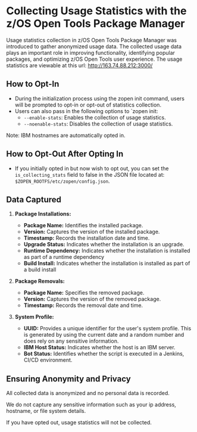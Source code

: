 # Collecting Usage Statistics with the z/OS Open Tools Package Manager

Usage statistics collection in z/OS Open Tools Package Manager was introduced to gather anonymized usage data. 
The collected usage data plays an important role in improving functionality, identifying popular packages, and optimizing z/OS Open Tools user experience.
The usage statistics are viewable at this url: http://163.74.88.212:3000/

## How to Opt-In

* During the initialization process using the zopen init command, users will be prompted to opt-in or opt-out of statistics collection.
* Users can also pass in the following options to `zopen init:
  * `--enable-stats`: Enables the collection of usage statistics.
  * `--noenable-stats`: Disables the collection of usage statistics.

Note: IBM hostnames are automatically opted in.

## How to Opt-Out After Opting In
* If you initially opted in but now wish to opt out, you can set the `is_collecting_stats` field to false in the JSON file located at: `$ZOPEN_ROOTFS/etc/zopen/config.json`.

## Data Captured
1. **Package Installations:**
   - **Package Name:** Identifies the installed package.
   - **Version:** Captures the version of the installed package.
   - **Timestamp:** Records the installation date and time.
   - **Upgrade Status:** Indicates whether the installation is an upgrade.
   - **Runtime Dependency:** Indicates whether the installation is installed as part of a runtime dependency
   - **Build Install:** Indicates whether the installation is installed as part of a build install

2. **Package Removals:**
   - **Package Name:** Specifies the removed package.
   - **Version:** Captures the version of the removed package.
   - **Timestamp:** Records the removal date and time.

3. **System Profile:**
   - **UUID:** Provides a unique identifier for the user's system profile. This is generated by using the current date and a random number and does rely on any sensitive information.
   - **IBM Host Status:** Indicates whether the host is an IBM server.
   - **Bot Status:** Identifies whether the script is executed in a Jenkins, CI/CD environment.

## Ensuring Anonymity and Privacy

All collected data is anonymized and no personal data is recorded.

We do not capture any sensitive information such as your ip address, hostname, or file system details. 

If you have opted out, usage statistics will not be collected.
